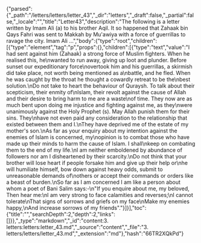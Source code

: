 {"parsed":{"_path":"/letters/letters/letter_43","_dir":"letters","_draft":false,"_partial":false,"_locale":"","title":"Letter43","description":"The following is a letter written by Imam Ali (a) to his brother Aqil. It so happened that Zahaak bin Qays Fahri was sent to Makkah by Mu'awiya with a force of guerrillas to ravage the city. Imam Ali ...","body":{"type":"root","children":[{"type":"element","tag":"p","props":{},"children":[{"type":"text","value":"I had sent against him (Zahaak) a strong force of Muslim fighters. When he realised this, he\nwanted to run away, giving up loot and plunder. Before sunset our expeditionary force\novertook him and his guerrillas, a skirmish did take place, not worth being mentioned as a\nbattle, and he fled. When he was caught by the throat he thought a cowardly retreat to be the\nbest solution.\nDo not take to heart the behaviour of Quraysh. To talk about their scepticism, their enmity of\nIslam, their revolt against the cause of Allah and their desire to bring harm to me are a waste\nof time. They now are as much bent upon doing me injustice and fighting against me, as they\nwere unanimously against the Holy Prophet (s). May Allah punish them for their sins. They\nhave not even paid any consideration to the relationship that existed between them and I.\nThey have deprived me of the estate of my mother's son.\nAs far as your enquiry about my intention against the enemies of Islam is concerned, my\nopinion is to combat those who have made up their minds to harm the cause of Islam. I shall\nkeep on combating them to the end of my life.\nI am neither emboldened by abundance of followers nor am I disheartened by their scarcity.\nDo not think that your brother will lose heart if people forsake him and give up their help or\nhe will humiliate himself, bow down against heavy odds, submit to unreasonable demands of\nothers or accept their commands or orders like a beast of burden.\nSo far as I am concerned I am like a person about whom a poet of Bani Salim says:-\n\"If you enquire about me, my beloved, Then hear me:\nI am very strong to face calamities and reverses;\nI cannot tolerate\nThat signs of sorrows and griefs on my face\nMake my enemies happy,\nAnd increase sorrows of my friends\"."}]}],"toc":{"title":"","searchDepth":2,"depth":2,"links":[]}},"_type":"markdown","_id":"content:3. letters:letters:letter_43.md","_source":"content","_file":"3. letters/letters/letter_43.md","_extension":"md"},"hash":"66TR2XQkPd"}